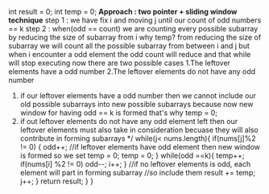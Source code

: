 int result = 0;
int temp = 0;
**Approach : two pointer + sliding window technique**
step 1 : we have fix i and moving j until our count of odd numbers == k
step 2 : when(odd == count) we are counting every possible subarray by reducing the size of subarray from i
why temp?
from reducing the size of subarray we will count all the possible subarray from between i and j
but when i encounter a odd element the odd count will reduce and that while will stop executing
now there are two possible cases
1.The leftover elements have a odd number
2.The leftover elements do not have any odd number
1. if our leftover elements have a odd number
then we cannot include our old possible subarrays into new possible subarrays because now new window for having odd == k is formed
that's why temp = 0;
2. if out leftover elements do not have any odd element left
then our leftover elements must also take in consideration becuase they will also contribute in forming subarrays
*/
while(j< nums.length){
if(nums[j]%2 != 0)
{
odd++;
//if leftover elements have odd element then new window is formed so we set temp = 0;
temp = 0;
}
while(odd ==k){
temp++;
if(nums[i] %2 != 0)
odd--;
i++;
}
//if no leftover elements is odd, each element will part in forming subarray
//so include them
result += temp;
j++;
}
return result;
}
}